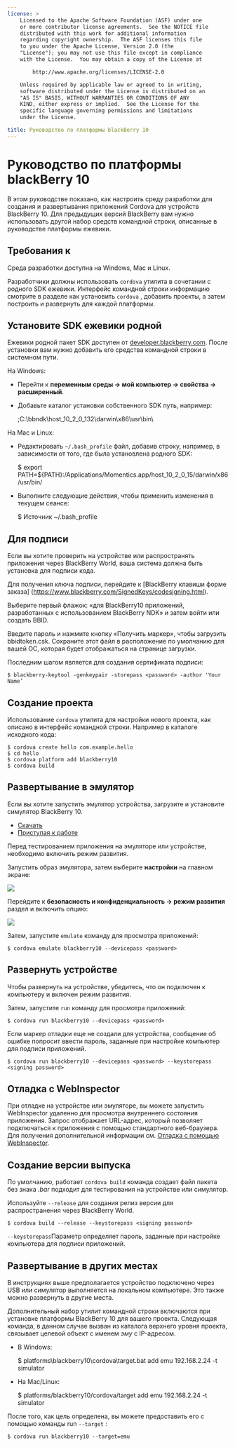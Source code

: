 ```yaml
---
license: >
    Licensed to the Apache Software Foundation (ASF) under one
    or more contributor license agreements.  See the NOTICE file
    distributed with this work for additional information
    regarding copyright ownership.  The ASF licenses this file
    to you under the Apache License, Version 2.0 (the
    "License"); you may not use this file except in compliance
    with the License.  You may obtain a copy of the License at

        http://www.apache.org/licenses/LICENSE-2.0

    Unless required by applicable law or agreed to in writing,
    software distributed under the License is distributed on an
    "AS IS" BASIS, WITHOUT WARRANTIES OR CONDITIONS OF ANY
    KIND, either express or implied.  See the License for the
    specific language governing permissions and limitations
    under the License.

title: Руководство по платформы blackBerry 10
---
```


# Руководство по платформы blackBerry 10

В этом руководстве показано, как настроить среду разработки для создания и развертывания приложений Cordova для устройств BlackBerry 10. Для предыдущих версий BlackBerry вам нужно использовать другой набор средств командной строки, описанные в руководстве платформы ежевики.

## Требования к

Среда разработки доступна на Windows, Mac и Linux.

Разработчики должны использовать `cordova` утилита в сочетании с родного SDK ежевики. Интерфейс командной строки информацию смотрите в разделе как установить `cordova` , добавить проекты, а затем построить и развернуть для каждой платформы.

## Установите SDK ежевики родной

Ежевики родной пакет SDK доступен от [developer.blackberry.com][1]. После установки вам нужно добавить его средства командной строки в системном пути.

 [1]: http://developer.blackberry.com/native/download/

На Windows:

*   Перейти к **переменным среды → мой компьютер → свойства → расширенный**.

*   Добавьте каталог установки собственного SDK путь, например:
    
    ;C:\bbndk\host\_10\_2\_0\_132\darwin\x86\usr\bin\

На Mac и Linux:

*   Редактировать `~/.bash_profile` файл, добавив строку, например, в зависимости от того, где была установлена родного SDK:
    
    $ export PATH=${PATH}:/Applications/Momentics.app/host\_10\_2\_0\_15/darwin/x86/usr/bin/

*   Выполните следующие действия, чтобы применить изменения в текущем сеансе:
    
    $ Источник ~/.bash_profile

## Для подписи

Если вы хотите проверить на устройстве или распространять приложения через BlackBerry World, ваша система должна быть установка для подписи кода.

Для получения ключа подписи, перейдите к \[BlackBerry клавиши форме заказа\] (https://www.blackberry.com/SignedKeys/codesigning.html).

Выберите первый флажок: «для BlackBerry10 приложений, разработанных с использованием BlackBerry NDK» и затем войти или создать BBID.

Введите пароль и нажмите кнопку «Получить маркер», чтобы загрузить bbidtoken.csk. Сохраните этот файл в расположение по умолчанию для вашей ОС, которая будет отображаться на странице загрузки.

Последним шагом является для создания сертификата подписи:

    $ blackberry-keytool -genkeypair -storepass <password> -author 'Your Name’
    

## Создание проекта

Использование `cordova` утилита для настройки нового проекта, как описано в интерфейс командной строки. Например в каталоге исходного кода:

    $ cordova create hello com.example.hello
    $ cd hello
    $ cordova platform add blackberry10
    $ cordova build
    

## Развертывание в эмулятор

Если вы хотите запустить эмулятор устройства, загрузите и установите симулятор BlackBerry 10.

*   [Скачать][1]
*   [Приступая к работе][2]

 [2]: http://developer.blackberry.com/devzone/develop/simulator/blackberry_10_simulator_start.html

Перед тестированием приложения на эмуляторе или устройстве, необходимо включить режим развития.

Запустить образ эмулятора, затем выберите **настройки** на главном экране:

![][3]

 [3]: img/guide/platforms/blackberry10/bb_home.png

Перейдите к **безопасность и конфиденциальность → режим развития** раздел и включить опцию:

![][4]

 [4]: img/guide/platforms/blackberry10/bb_devel.png

Затем, запустите `emulate` команду для просмотра приложений:

    $ cordova emulate blackberry10 --devicepass <password>
    

## Развернуть устройстве

Чтобы развернуть на устройстве, убедитесь, что он подключен к компьютеру и включен режим развития.

Затем, запустите `run` команду для просмотра приложений:

    $ cordova run blackberry10 --devicepass <password>
    

Если маркер отладки еще не создали для устройства, сообщение об ошибке попросит ввести пароль, заданные при настройке компьютер для подписи приложений.

    $ cordova run blackberry10 --devicepass <password> --keystorepass <signing password>
    

## Отладка с WebInspector

При отладке на устройстве или эмуляторе, вы можете запустить WebInspector удаленно для просмотра внутреннего состояния приложения. Запрос отображает URL-адрес, который позволяет подключаться к приложения с помощью стандартного веб-браузера. Для получения дополнительной информации см. [Отладка с помощью WebInspector][5].

 [5]: http://developer.blackberry.com/html5/documentation/web_inspector_overview_1553586_11.html

## Создание версии выпуска

По умолчанию, работает `cordova build` команда создает файл пакета без знака *.bar* подходит для тестирования на устройстве или симулятор.

Используйте `--release` для создания релиз версии для распространения через BlackBerry World.

    $ cordova build --release --keystorepass <signing password>
    

`--keystorepass`Параметр определяет пароль, заданные при настройке компьютера для подписи приложений.

## Развертывание в других местах

В инструкциях выше предполагается устройство подключено через USB или симулятор выполняется на локальном компьютере. Это также можно развернуть в другие места.

Дополнительный набор утилит командной строки включаются при установке платформы BlackBerry 10 для вашего проекта. Следующая команда, в данном случае вызван из каталога верхнего уровня проекта, связывает целевой объект с именем *эму* с IP-адресом.

*   В Windows:
    
    $ platforms\blackberry10\cordova\target.bat add emu 192.168.2.24 -t simulator

*   На Mac/Linux:
    
    $ platforms/blackberry10/cordova/target add emu 192.168.2.24 -t simulator

После того, как цель определена, вы можете предоставить его с помощью команды run `--target` :

    $ cordova run blackberry10 --target=emu